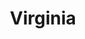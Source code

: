---
title: Virginia
crosslinks:
- autotldr
- VirginiaPolitics
- RalphNortham
- norfolk
- nova
- Charlottesville
- rva
- changemyview
- florida
- lookatmydog
- pics
- VirginiaBeach
- videos
- science
- Infrastructurist
- VIRGINIA_HIKING
- AskHistorians
- AmItheAsshole
- AmericanPlantSwap
- PoliticalHumor
---